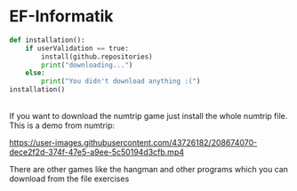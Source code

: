





# EF-Informatik

```py
def installation():
    if userValidation == true:
        install(github.repositories)
        print("downloading...")
    else:
        print("You didn't download anything :(")
installation()
```
\
If you want to download the numtrip game just install the whole numtrip file.
This is a demo from numtrip:

https://user-images.githubusercontent.com/43726182/208674070-dece2f2d-374f-47e5-a9ee-5c50194d3cfb.mp4


There are other games like the hangman and other programs which you can download from the file exercises
